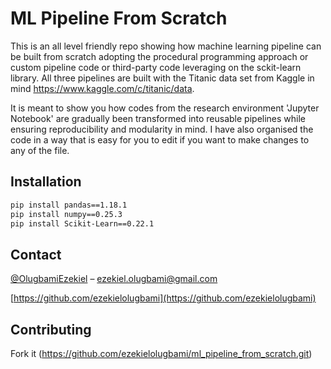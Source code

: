 # ML Pipeline From Scratch
This is an all level friendly repo showing how machine learning pipeline can be built from scratch adopting the procedural programming approach or custom pipeline code or third-party code leveraging on the sckit-learn library. All three pipelines are built with the Titanic data set from Kaggle in mind https://www.kaggle.com/c/titanic/data.

It is meant to show you how codes from the research environment 'Jupyter Notebook' are gradually been transformed into reusable pipelines while ensuring reproducibility and modularity in mind. I have also organised the code in a way that is easy for you to edit if you want to make changes to any of the file.


## Installation


```sh
pip install pandas==1.18.1
pip install numpy==0.25.3
pip install Scikit-Learn==0.22.1
```

## Contact

[@OlugbamiEzekiel](https://twitter.com/OlugbamiEzekiel) – ezekiel.olugbami@gmail.com

[https://github.com/ezekielolugbami](https://github.com/ezekielolugbami)


## Contributing

Fork it (<https://github.com/ezekielolugbami/ml_pipeline_from_scratch.git>)


